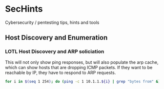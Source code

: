 # SecHints
Cybersecurity / pentesting tips, hints and tools


## Host Discovery and Enumeration
### LOTL Host Discovery and ARP soliciation
This will not only show ping responses, but will also populate the arp cache, which can show hosts that are dropping ICMP packets. If they want to be reachable by IP, they have to respond to ARP requests.

```bash
for i in $(seq 1 254); do (ping -c 1 10.1.1.${i} | grep "bytes from" &) ;done; sleep 5; ip n | grep REACHABLE  | sort |uniq
```

